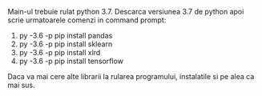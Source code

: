 Main-ul trebuie rulat python 3.7. Descarca versiunea 3.7 de python apoi scrie urmatoarele comenzi in command prompt:
1. py -3.6 -p pip install pandas
2. py -3.6 -p pip install sklearn
3. py -3.6 -p pip install xlrd
4. py -3.6 -p pip install tensorflow

Daca va mai cere alte librarii la rularea programului, instalatile si pe alea ca mai sus.


